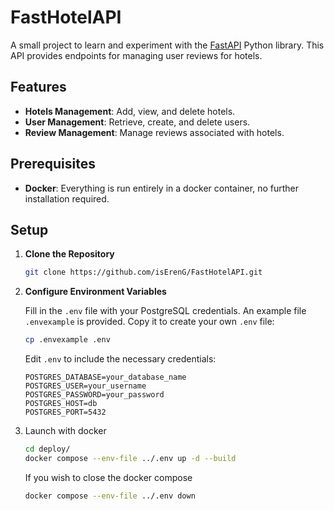 # FastHotelAPI

A small project to learn and experiment with the [FastAPI](https://fastapi.tiangolo.com/) Python library. This API
provides endpoints for managing user reviews for hotels.

## Features

- **Hotels Management**: Add, view, and delete hotels.
- **User Management**: Retrieve, create, and delete users.
- **Review Management**: Manage reviews associated with hotels.

## Prerequisites

- **Docker**: Everything is run entirely in a docker container, no further installation required.

## Setup

1. **Clone the Repository**

   ```bash
   git clone https://github.com/isErenG/FastHotelAPI.git
   ```

2. **Configure Environment Variables**

   Fill in the `.env` file with your PostgreSQL credentials. An example file `.envexample` is provided. Copy it to
   create your own `.env` file:

   ```bash
   cp .envexample .env
   ```

   Edit `.env` to include the necessary credentials:

   ```env
   POSTGRES_DATABASE=your_database_name
   POSTGRES_USER=your_username
   POSTGRES_PASSWORD=your_password
   POSTGRES_HOST=db
   POSTGRES_PORT=5432
   ```

3. Launch with docker
   ```bash
   cd deploy/
   docker compose --env-file ../.env up -d --build 
   ```

   If you wish to close the docker compose
   ```bash
   docker compose --env-file ../.env down
   ```

